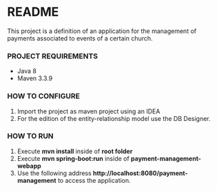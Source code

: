 # README #

This project is a definition of an application for the management of payments associated to events of a certain church.

### PROJECT REQUIREMENTS ###

* Java 8
* Maven 3.3.9

### HOW TO CONFIGURE ###

1. Import the project as maven project using an IDEA
2. For the edition of the entity-relationship model use the DB Designer.

### HOW TO RUN ###

1. Execute **mvn install** inside of **root folder**
2. Execute **mvn spring-boot:run** inside of **payment-management-webapp**
3. Use the following address **http://localhost:8080/payment-management** to access the application.